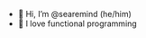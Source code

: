 - 👋 Hi, I’m @searemind (he/him)
- 🌱 I love functional programming

<!---
searemind/searemind is a ✨ special ✨ repository because its `README.md` (this file) appears on your GitHub profile.
You can click the Preview link to take a look at your changes.
--->
